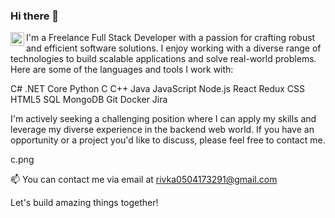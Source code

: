 ### Hi there 👋
<img width="22px" title="GitHub" align="left" src="https://skillicons.dev/icons?i=c">
I'm a Freelance Full Stack Developer with a passion for crafting robust and efficient software solutions. I enjoy working with a diverse range of technologies to build scalable applications and solve real-world problems. Here are some of the languages and tools I work with:

C# .NET Core Python C C++ Java JavaScript Node.js React Redux CSS HTML5 SQL MongoDB Git Docker Jira

I'm actively seeking a challenging position where I can apply my skills and leverage my diverse experience in the backend web world. If you have an opportunity or a project you'd like to discuss, please feel free to contact me.

c.png

📫 You can contact me via email at rivka0504173291@gmail.com

Let's build amazing things together!
